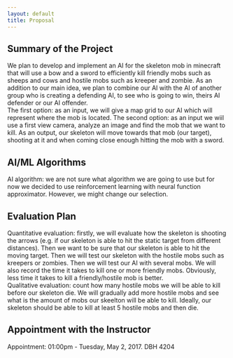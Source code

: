 ```yaml
---
layout: default
title: Proposal
---
```


## Summary of the Project
We plan to develop and implement an AI for the skeleton mob in minecraft that will use a bow and a sword to efficiently kill friendly mobs such as sheeps and cows and hostile mobs such as kreeper and zombie. As an addition to our main idea, we plan to combine our AI with the AI of another group who is creating a defending AI, to see who is going to win, theirs AI defender or our AI offender. <br />
The first option: as an input, we will give a map grid to our AI which will represent where the mob is located. The second option: as an input we wiil use a first view camera, analyze an image and find the mob that we want to kill. As an output, our skeleton will move towards that mob (our target), shooting at it and when coming close enough hitting the mob with a sword.


## AI/ML Algorithms
AI algorithm: we are not sure what algorithm we are going to use but for now we decided to use reinforcement learning with neural function approximator. However, we might change our selection.


## Evaluation Plan
Quantitative evaluation: firstly, we will evaluate how the skeleton is shooting the arrows (e.g. if our skeleton is able to hit the static target from different distances). Then we want to be sure that our skeleton is able to hit the moving target. Then we will test our skeleton with the hostile mobs such as kreepers or zombies. Then we will test our AI with several mobs. We will also record the time it takes to kill one or more friendly mobs. Obviously, less time it takes to kill a friendly/hostile mob is better. <br />
Qualitative evaluation: count how many hostile mobs we will be able to kill before our skeleton die. We will gradually add more hostile mobs and see what is the amount of mobs our skeelton will be able to kill. Ideally, our skeleton should be able to kill at least 5 hostile mobs and then die. 


## Appointment with the Instructor
Appointment: 01:00pm - Tuesday, May 2, 2017. DBH 4204
